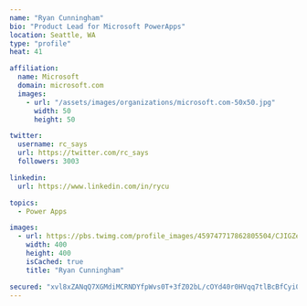 ```yaml
---
name: "Ryan Cunningham"
bio: "Product Lead for Microsoft PowerApps"
location: Seattle, WA
type: "profile"
heat: 41

affiliation:
  name: Microsoft
  domain: microsoft.com
  images:
    - url: "/assets/images/organizations/microsoft.com-50x50.jpg"
      width: 50
      height: 50

twitter:
  username: rc_says
  url: https://twitter.com/rc_says
  followers: 3003

linkedin:
  url: https://www.linkedin.com/in/rycu

topics:
  - Power Apps

images:
  - url: https://pbs.twimg.com/profile_images/459747717862805504/CJIGZejd_400x400.png
    width: 400
    height: 400
    isCached: true
    title: "Ryan Cunningham"

secured: "xvl8xZANqQ7XGMdiMCRNDYfpWvs0T+3fZ02bL/cOYd40r0HVqq7tlBcBfCyi0BzuF1zcmKel15vmKkDQ4Z0RyoxY3XfJPGWGi8Xkv/81biBPMQNI5PVvHiR4keZquVzfmsgdxGRNILAuDcXdN3xFv/tv6QXMewM5Iifp/IklzDy5pvJXp8hqMWbW0R84PH/CPANH+GVptO2kkDi7mzhkRxxRVJdjSVD0IhCrN1v6TS+eJId7HXpG2b2cN4QUTnXRz5r1D66l0+wVpK71f+O7KY+h4AEX3tk658vjIBXDWlgIN6jDjY3Ul5I+XxgyF7m1PZvFWs5JcTW45e3bUQ4w6rzdvXSr6L+XpP+oh0NMArbixi4gPIfi2WNeyxRfN5RuMpZw9oZ8MyU6AnTzkOxkb/78WVxdmpzYP0ssfCfHZCs=;mgPiJ4HxUKPfpVBOvj/nkQ=="
---
```


